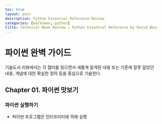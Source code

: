 ```yaml
---
toc: true
layout: post
description: Python Essential Reference Review
categories: [markdown, python]
title: Technical Book Review ; Python Essential Reference by David Beazley
---
```

# 파이썬 완벽 가이드
기술도서 리뷰에서는 각 챕터를 읽으면서 새롭게 알게된 내용 또는 기존에 잘못 알았던 내용, 개념에 대한 확실한 정의 등을 중심으로 기술한다.
## Chapter 01. 파이썬 맛보기
### 파이썬 실행하기
- 파이썬 프로그램은 인터프리터에 의해 실행